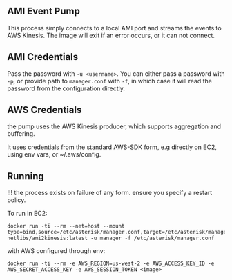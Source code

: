 ## AMI Event Pump

This process simply connects to a local AMI port and streams the events to AWS Kinesis.  The image will exit if an error occurs, or it can not connect.

## AMI Credentials

Pass the password with `-u <username>`.  You can either pass a password with `-p`, or provide path to `manager.conf` with `-f`, in which case it will read the password from the configuration directly.

## AWS Credentials

the pump uses the AWS Kinesis producer, which supports aggregation and buffering.  

It uses credentials from the standard AWS-SDK form, e.g directly on EC2, using env vars, or ~/.aws/config.

## Running

!!! the process exists on failure of any form. ensure you specify a restart policy.


To run in EC2:

```
docker run -ti --rm --net=host --mount type=bind,source=/etc/asterisk/manager.conf,target=/etc/asterisk/manager.conf,readonly netlibs/ami2kinesis:latest -u manager -f /etc/asterisk/manager.conf
```

with AWS configured through env:

```
docker run -ti --rm -e AWS_REGION=us-west-2 -e AWS_ACCESS_KEY_ID -e AWS_SECRET_ACCESS_KEY -e AWS_SESSION_TOKEN <image>
```


